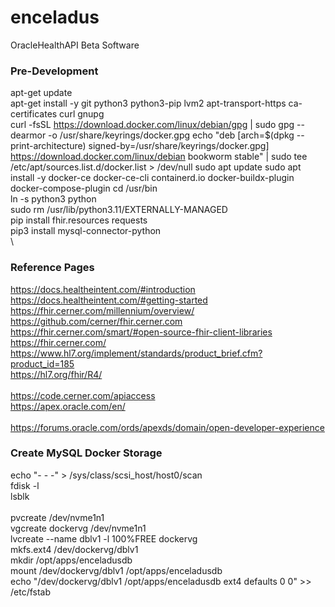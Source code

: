# enceladus
OracleHealthAPI Beta Software

### Pre-Development

apt-get update \
apt-get install -y git python3 python3-pip lvm2 apt-transport-https ca-certificates curl gnupg \
curl -fsSL https://download.docker.com/linux/debian/gpg | sudo gpg --dearmor -o /usr/share/keyrings/docker.gpg
echo "deb [arch=$(dpkg --print-architecture) signed-by=/usr/share/keyrings/docker.gpg] https://download.docker.com/linux/debian bookworm stable" | sudo tee /etc/apt/sources.list.d/docker.list > /dev/null
sudo apt update
sudo apt install -y docker-ce docker-ce-cli containerd.io docker-buildx-plugin docker-compose-plugin
cd /usr/bin \
ln -s python3 python \
sudo rm /usr/lib/python3.11/EXTERNALLY-MANAGED \
pip install fhir.resources requests \
pip3 install mysql-connector-python \
 \
 
### Reference Pages

https://docs.healtheintent.com/#introduction \
https://docs.healtheintent.com/#getting-started \
https://fhir.cerner.com/millennium/overview/ \
https://github.com/cerner/fhir.cerner.com \
https://fhir.cerner.com/smart/#open-source-fhir-client-libraries \
https://fhir.cerner.com/ \
https://www.hl7.org/implement/standards/product_brief.cfm?product_id=185 \
https://hl7.org/fhir/R4/ \
 \
https://code.cerner.com/apiaccess \
https://apex.oracle.com/en/ \
 \
https://forums.oracle.com/ords/apexds/domain/open-developer-experience 

### Create MySQL Docker Storage 
echo "- - -" > /sys/class/scsi_host/host0/scan \
fdisk -l \
lsblk \
 \
pvcreate /dev/nvme1n1  \
vgcreate dockervg /dev/nvme1n1 \
lvcreate --name dblv1 -l 100%FREE dockervg \
mkfs.ext4 /dev/dockervg/dblv1 \
mkdir /opt/apps/enceladusdb \
mount /dev/dockervg/dblv1 /opt/apps/enceladusdb \
echo "/dev/dockervg/dblv1 /opt/apps/enceladusdb ext4 defaults 0 0" >> /etc/fstab

